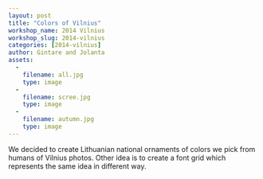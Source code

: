 ```yaml
---
layout: post
title: "Colors of Vilnius"
workshop_name: 2014 Vilnius
workshop_slug: 2014-vilnius
categories: [2014-vilnius]
author: Gintare and Jolanta 
assets:
  -
    filename: all.jpg
    type: image
  -
    filename: scree.jpg
    type: image
  -
    filename: autumn.jpg
    type: image
---
```

We decided to create Lithuanian national ornaments of colors we pick from humans of Vilnius photos. Other idea is to create a font grid which represents the same idea in different way.

